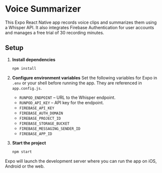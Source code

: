 # Voice Summarizer

This Expo React Native app records voice clips and summarizes them using a Whisper API. It also integrates Firebase Authentication for user accounts and manages a free trial of 30 recording minutes.

## Setup

1. **Install dependencies**
   ```sh
   npm install
   ```

2. **Configure environment variables**
   Set the following variables for Expo in `.env` or your shell before running the app. They are referenced in `app.config.js`.
   - `RUNPOD_ENDPOINT` – URL to the Whisper endpoint.
   - `RUNPOD_API_KEY` – API key for the endpoint.
   - `FIREBASE_API_KEY`
   - `FIREBASE_AUTH_DOMAIN`
   - `FIREBASE_PROJECT_ID`
   - `FIREBASE_STORAGE_BUCKET`
   - `FIREBASE_MESSAGING_SENDER_ID`
   - `FIREBASE_APP_ID`

3. **Start the project**
   ```sh
   npm start
   ```

Expo will launch the development server where you can run the app on iOS, Android or the web.
